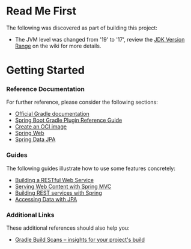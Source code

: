 # Read Me First
The following was discovered as part of building this project:

* The JVM level was changed from '19' to '17', review the [JDK Version Range](https://github.com/spring-projects/spring-framework/wiki/Spring-Framework-Versions#jdk-version-range) on the wiki for more details.

# Getting Started

### Reference Documentation
For further reference, please consider the following sections:

* [Official Gradle documentation](https://docs.gradle.org)
* [Spring Boot Gradle Plugin Reference Guide](https://docs.spring.io/spring-boot/docs/2.7.9-SNAPSHOT/gradle-plugin/reference/html/)
* [Create an OCI image](https://docs.spring.io/spring-boot/docs/2.7.9-SNAPSHOT/gradle-plugin/reference/html/#build-image)
* [Spring Web](https://docs.spring.io/spring-boot/docs/2.7.9-SNAPSHOT/reference/htmlsingle/#web)
* [Spring Data JPA](https://docs.spring.io/spring-boot/docs/2.7.9-SNAPSHOT/reference/htmlsingle/#data.sql.jpa-and-spring-data)

### Guides
The following guides illustrate how to use some features concretely:

* [Building a RESTful Web Service](https://spring.io/guides/gs/rest-service/)
* [Serving Web Content with Spring MVC](https://spring.io/guides/gs/serving-web-content/)
* [Building REST services with Spring](https://spring.io/guides/tutorials/rest/)
* [Accessing Data with JPA](https://spring.io/guides/gs/accessing-data-jpa/)

### Additional Links
These additional references should also help you:

* [Gradle Build Scans – insights for your project's build](https://scans.gradle.com#gradle)

